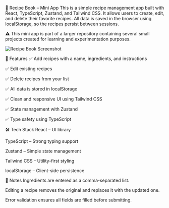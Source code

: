 🧾 Recipe Book – Mini App
This is a simple recipe management app built with React, TypeScript, Zustand, and Tailwind CSS. It allows users to create, edit, and delete their favorite recipes. All data is saved in the browser using localStorage, so the recipes persist between sessions.

⚠️ This mini app is part of a larger repository containing several small projects created for learning and experimentation purposes.

![Recipe Book Screenshot](image.png)

🧠 Features
✅ Add recipes with a name, ingredients, and instructions

✅ Edit existing recipes

✅ Delete recipes from your list

✅ All data is stored in localStorage

✅ Clean and responsive UI using Tailwind CSS

✅ State management with Zustand

✅ Type safety using TypeScript

🛠️ Tech Stack
React – UI library

TypeScript – Strong typing support

Zustand – Simple state management

Tailwind CSS – Utility-first styling

localStorage – Client-side persistence

📝 Notes
Ingredients are entered as a comma-separated list.

Editing a recipe removes the original and replaces it with the updated one.

Error validation ensures all fields are filled before submitting.